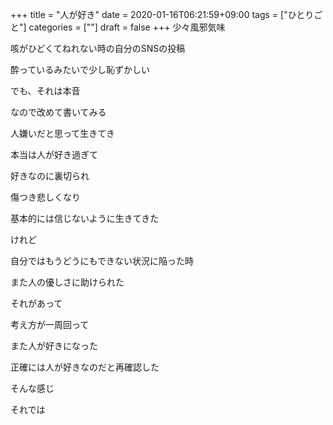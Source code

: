 +++
title = "人が好き"
date = 2020-01-16T06:21:59+09:00
tags = ["ひとりごと"]
categories = [""]
draft = false
+++
少々風邪気味

咳がひどくてねれない時の自分のSNSの投稿

酔っているみたいで少し恥ずかしい

でも、それは本音

なので改めて書いてみる

人嫌いだと思って生きてき

本当は人が好き過ぎて

好きなのに裏切られ

傷つき悲しくなり

基本的には信じないように生きてきた

けれど

自分ではもうどうにもできない状況に陥った時

また人の優しさに助けられた

それがあって

考え方が一周回って

また人が好きになった

正確には人が好きなのだと再確認した

そんな感じ

それでは
